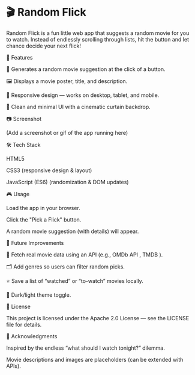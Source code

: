# 🎬 Random Flick

Random Flick is a fun little web app that suggests a random movie for you to watch.
Instead of endlessly scrolling through lists, hit the button and let chance decide your next flick!

🚀 Features

🎲 Generates a random movie suggestion at the click of a button.

🖼️ Displays a movie poster, title, and description.

📱 Responsive design — works on desktop, tablet, and mobile.

🎨 Clean and minimal UI with a cinematic curtain backdrop.

📷 Screenshot

(Add a screenshot or gif of the app running here)

🛠️ Tech Stack

HTML5

CSS3 (responsive design & layout)

JavaScript (ES6) (randomization & DOM updates)

🎮 Usage

Load the app in your browser.

Click the "Pick a Flick" button.

A random movie suggestion (with details) will appear.

🔮 Future Improvements

🔗 Fetch real movie data using an API (e.g., OMDb API
, TMDB
).

🗂️ Add genres so users can filter random picks.

⭐ Save a list of “watched” or “to-watch” movies locally.

🌙 Dark/light theme toggle.

📜 License

This project is licensed under the Apache 2.0 License — see the LICENSE
 file for details.

🤝 Acknowledgments

Inspired by the endless “what should I watch tonight?” dilemma.

Movie descriptions and images are placeholders (can be extended with APIs).
